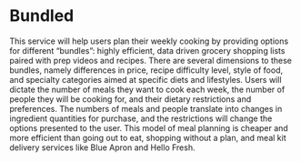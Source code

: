 # Bundled
This service will help users plan their weekly cooking by providing options for different “bundles”: highly efficient, data driven grocery shopping lists paired with prep videos and recipes. There are several dimensions to these bundles, namely differences in price, recipe difficulty level, style of food, and specialty categories aimed at specific diets and lifestyles. Users will dictate the number of meals they want to cook each week, the number of people they will be cooking for, and their dietary restrictions and preferences. The numbers of meals and people translate into changes in ingredient quantities for purchase, and the restrictions will change the options presented to the user. This model of meal planning is cheaper and more efficient than going out to eat, shopping without a plan, and meal kit delivery services like Blue Apron and Hello Fresh.
